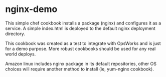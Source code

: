 # nginx-demo

This simple chef cookbook installs a package (nginx) and configures it as a service. A simple index.html is deployed to the default nginx deployment directory.

This cookbook was created as a test to integrate with OpsWorks and is just for a demo purpose. More robust cookbooks should be used for any real world deploys.

Amazon linux includes nginx package in its default repositories, other OS choices will require another method to install (ie, yum-nginx cookbook).


